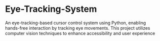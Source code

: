 # Eye-Tracking-System
An eye-tracking-based cursor control system using Python, enabling hands-free interaction by tracking eye movements. This project utilizes computer vision techniques to enhance accessibility and user experience
